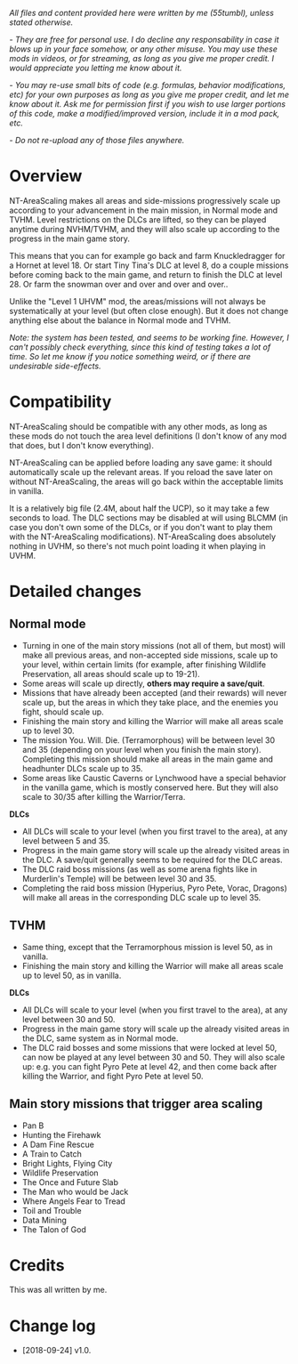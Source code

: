 *All files and content provided here were written by me (55tumbl), unless stated otherwise.*

*- They are free for personal use. I do decline any responsability in case it blows up in your face somehow, or any other misuse.
You may use these mods in videos, or for streaming, as long as you give me proper credit. I would appreciate you letting me know about it.*

*- You may re-use small bits of code (e.g. formulas, behavior modifications, etc) for your own purposes as long as you give me proper credit, and let me know about it.
Ask me for permission first if you wish to use larger portions of this code, make a modified/improved version, include it in a mod pack, etc.*

*- Do not re-upload any of those files anywhere.*

# Overview

NT-AreaScaling makes all areas and side-missions progressively scale up according to your advancement in the main mission, in Normal mode and TVHM. Level restrictions on the DLCs are lifted, so they can be played anytime during NVHM/TVHM, and they will also scale up according to the progress in the main game story.

This means that you can for example go back and farm Knuckledragger for a Hornet at level 18. Or start Tiny Tina's DLC at level 8, do a couple missions before coming back to the main game, and return to finish the DLC at level 28. Or farm the snowman over and over and over and over..

Unlike the "Level 1 UHVM" mod, the areas/missions will not always be systematically at your level (but often close enough). But it does not change anything else about the balance in Normal mode and TVHM.

*Note: the system has been tested, and seems to be working fine. However, I can't possibly check everything, since this kind of testing takes a lot of time. So let me know if you notice something weird, or if there are undesirable side-effects.*

# Compatibility

NT-AreaScaling should be compatible with any other mods, as long as these mods do not touch the area level definitions (I don't know of any mod that does, but I don't know everything).

NT-AreaScaling can be applied before loading any save game: it should automatically scale up the relevant areas. If you reload the save later on without NT-AreaScaling, the areas will go back within the acceptable limits in vanilla.

It is a relatively big file (2.4M, about half the UCP), so it may take a few seconds to load. The DLC sections may be disabled at will using BLCMM (in case you don't own some of the DLCs, or if you don't want to play them with the NT-AreaScaling modifications). NT-AreaScaling does absolutely nothing in UVHM, so there's not much point loading it when playing in UVHM.


# Detailed changes

## Normal mode

* Turning in one of the main story missions (not all of them, but most) will make all previous areas, and non-accepted side missions, scale up to your level, within certain limits (for example, after finishing Wildlife Preservation, all areas should scale up to 19-21).
* Some areas will scale up directly, **others may require a save/quit**.
* Missions that have already been accepted (and their rewards) will never scale up, but the areas in which they take place, and the enemies you fight, should scale up.
* Finishing the main story and killing the Warrior will make all areas scale up to level 30.
* The mission You. Will. Die. (Terramorphous) will be between level 30 and 35 (depending on your level when you finish the main story). Completing this mission should make all areas in the main game and headhunter DLCs scale up to 35.
* Some areas like Caustic Caverns or Lynchwood have a special behavior in the vanilla game, which is mostly conserved here. But they will also scale to 30/35 after killing the Warrior/Terra.

**DLCs**
* All DLCs will scale to your level (when you first travel to the area), at any level between 5 and 35.
* Progress in the main game story will scale up the already visited areas in the DLC. A save/quit generally seems to be required for the DLC areas.
* The DLC raid boss missions (as well as some arena fights like in Murderlin's Temple) will be between level 30 and 35.
* Completing the raid boss mission (Hyperius, Pyro Pete, Vorac, Dragons) will make all areas in the corresponding DLC scale up to level 35.

## TVHM

* Same thing, except that the Terramorphous mission is level 50, as in vanilla.
* Finishing the main story and killing the Warrior will make all areas scale up to level 50, as in vanilla.

**DLCs**
* All DLCs will scale to your level (when you first travel to the area), at any level between 30 and 50.
* Progress in the main game story will scale up the already visited areas in the DLC, same system as in Normal mode.
* The DLC raid bosses and some missions that were locked at level 50, can now be played at any level between 30 and 50. They  will also scale up: e.g. you can fight Pyro Pete at level 42, and then come back after killing the Warrior, and fight Pyro Pete at level 50.

## Main story missions that trigger area scaling
* Pan B
* Hunting the Firehawk
* A Dam Fine Rescue
* A Train to Catch
* Bright Lights, Flying City
* Wildlife Preservation
* The Once and Future Slab
* The Man who would be Jack
* Where Angels Fear to Tread
* Toil and Trouble
* Data Mining
* The Talon of God

# Credits

This was all written by me.


# Change log

* [2018-09-24] v1.0.
